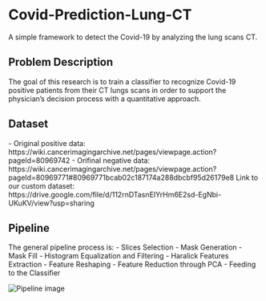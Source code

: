 # Covid-Prediction-Lung-CT
A simple framework to detect the Covid-19 by analyzing the lung scans CT.

<h2>Problem Description</h2>
The goal of this research is to train a classifier to recognize Covid-19 positive patients from their CT lungs scans in order to support the physician’s decision process with a quantitative approach.

<h2>Dataset</h2>
- Original positive data: https://wiki.cancerimagingarchive.net/pages/viewpage.action?pageId=80969742
- Orifinal negative data: https://wiki.cancerimagingarchive.net/pages/viewpage.action?pageId=80969771#80969771bcab02c187174a288dbcbf95d26179e8 
Link to our custom dataset: https://drive.google.com/file/d/112rnDTasnEIYrHm6E2sd-EgNbi-UKuKV/view?usp=sharing

<h2>Pipeline</h2>
The general pipeline process is:
- Slices Selection 
- Mask Generation
- Mask Fill
- Histogram Equalization and Filtering
- Haralick Features Extraction
- Feature Reshaping
- Feature Reduction through PCA
- Feeding to the Classifier

![Pipeline image](https://github.com/[MattiaRigi97]/[Covid-Prediction-Lung-CT]/blob/[images]/pipeline.jpg?raw=true)


